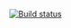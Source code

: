[![Build status](https://ci.appveyor.com/api/projects/status/veo8gn1m354yvv0v?svg=true)](https://ci.appveyor.com/project/EfimovSI/aqa-2-4-bdd-task1)
